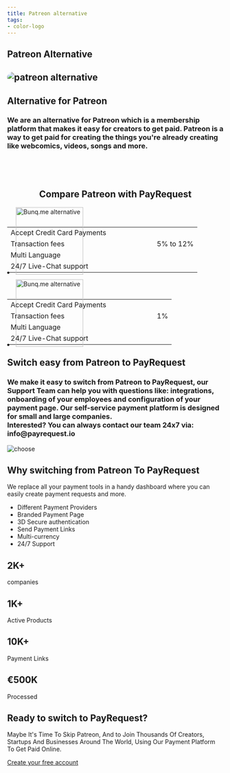 ```yaml
---
title: Patreon alternative
tags:
- color-logo
---
```


<section class="breadcrumb-area">
         <div class="breadcrumb-shape"></div>
         <div class="container">
            <div class="row">
               <div class="col-lg-12">
                  <div class="breadcrumb-inn">
                     <div class="section-title wow fadeInUp" data-wow-duration="1s" data-wow-delay="0.3s" style="visibility: visible; animation-duration: 1s; animation-delay: 0.3s; animation-name: fadeInUp;">
                       <h2>Patreon <span>Alternative</span></h2>
                     </div>
                  </div>
               </div>
            </div>
         </div>
</section>

<section class="about-page-section section_100">
         <div class="container">
            <div class="row">
               <div class="col-lg-12">
                  
</div>
            </div>
            <div class="row align-items-center">
               <div class="col-lg-4 lg-1">
                  <div class="about-page-left wow fadeInLeft" data-wow-duration="1s" data-wow-delay="0.5s" style="visibility: visible; animation-duration: 1s; animation-delay: 0.5s; animation-name: fadeInLeft;">
                     <h2 class="mr-5"><div class="">
 <img src="https://www.digitalmusicnews.com/wp-content/uploads/2019/01/Patreon.jpg" alt="patreon alternative" style="
    border-radius: 20px;
">
 </div></h2>
                  </div>
               </div>
               <div class="col-lg-7">
                  <div class="about-page-text wow fadeInRight" data-wow-duration="1s" data-wow-delay="0.6s" style="visibility: visible; animation-duration: 1s; animation-delay: 0.6s; animation-name: fadeInRight;">
                     <div class="section-title wow fadeInUp" data-wow-duration="1s" data-wow-delay="0.3s" style="visibility: visible; animation-duration: 1s; animation-delay: 0.3s; animation-name: fadeInUp;">
   <h2>Alternative for <span>Patreon</span>

</h2>
                  </div>

<h3>
We are an alternative for Patreon which is a membership platform that makes it easy for creators to get paid. Patreon is a way to get paid for creating the things you're already creating like webcomics, videos, songs and more.
</h3>
</div>
               </div>
            </div>
            
            
 <div class="section-title wow fadeInUp" data-wow-duration="1s" data-wow-delay="0.3s" style="visibility: visible; animation-duration: 1s; animation-delay: 0.3s; animation-name: fadeInUp; margin-top: 10px; text-align: center;">
<h2 style="margin-top: 90px;">Compare <span>Patreon</span> with 
 <span>PayRequest</span></h2>
          </div>
          
<div class="row" style="margin-bottom: 15px;">



               

<div class="col-lg-6">

 <div class="widget">
 <div class="widget-title text-center">
                           <li class="media-images__item" style="
    min-width: 150px;
    max-height: 30px;
">
 <img class="media-images__image" src="https://encrypted-tbn0.gstatic.com/images?q=tbn:ANd9GcT3oiN5xtbBJBowb3TbPjcbKGunjjrE0x0n5Q&amp;usqp=CAU" alt="Bunq.me alternative" width="157" style="">
</li>
                        </div>
  <div class="summury-inn">
                        <table>
                
   <tbody>
                              <tr>
                                 <td style="
    padding-right: 110px;
">Accept Credit Card Payments</td>
                                 <td>  <i class="fa fa-check" aria-hidden="true" style="
    color: green;
"></i> </td>
                              </tr>
                              <tr>
                                 <td>Transaction fees</td>
                                 <td>5% to 12%</td>
                              </tr>
                              <tr>
                                 <td>Multi Language</td>
                                 <td> <i class="fa fa-times" aria-hidden="true" style="
    color: red;
"></i></td>
                              </tr>


<tr>
                                 <td>24/7 Live-Chat support</td>
                                 <td> <i class="fa fa-times" aria-hidden="true" style="
    color: red;
"></i></td>
                              </tr>
                           </tbody> 
    
</table>
</div>
</div>
 </div>


<div class="col-lg-6">


   <div class="widget">
<div class="widget-title text-center">
<li class="media-images__item" style="
    min-width: 150px;
    max-height: 30px;
">
 <img class="media-images__image" src="https://payrequest.io/assets/logos/payrequest-logo-color.png" alt="Bunq.me alternative" width="157" style="
">
</li>

 </div>
 <div class="summury-inn">
                        <table>
                
   <tbody>
                              <tr>
                                 <td style="
    padding-right: 110px;
">Accept Credit Card Payments</td>
                                 <td>  <i class="fa fa-check" aria-hidden="true" style="
    color: green;
"></i> </td>
                              </tr>
                              <tr>
                                 <td>Transaction fees</td>
                                 <td>1%</td>
                              </tr>
                              <tr>
                                 <td>Multi Language</td>
                                 <td> <i class="fa fa-check" aria-hidden="true" style="
    color: green;
"></i></td>
                              </tr>

<tr>
                                 <td>24/7 Live-Chat support</td>
                                 <td> <i class="fa fa-check" aria-hidden="true" style="
    color: green;
"></i></td>
                              </tr>
                           </tbody> 
    
</table>
 </div>
</div>
                     
 </div>

  </div>             
            
 </div>
 </section>
 
 
 
 <section class="blog-section section_100">
<div class="container">
<div class="row align-items-center">
<div class="col-lg-10 col-md-12">
<div class="section-title wow fadeInLeft" data-wow-duration="1s" data-wow-delay="0.3s" style="visibility: visible; animation-duration: 1s; animation-delay: 0.3s; animation-name: fadeInLeft;">
<h2>Switch easy from Patreon to <span>PayRequest</span></h2>
</div>
</div>
 </div>

<h3>We make it easy to switch from Patreon to PayRequest, our Support Team can help you with questions like: integrations, onboarding of your employees and configuration of your payment page. Our self-service payment platform is designed for small and large companies. <br>
 Interested? You can always contact our team 24x7 via: info@payrequest.io</h3>
</div>
</section>



<section class="choose-section section_100">
         <div class="choose-shape-bg">
            <img src="http://themescare.com/demos/robofume-view/assets/img/hero-dot-shape.png" alt="choose">
         </div>
         <div class="container">
          <div class="row align-items-center">
               <div class="col-lg-6 col-md-12 col-sm-12">
                  <div class="choose-left wow fadeInLeft" data-wow-duration="1s" data-wow-delay="0.3s" style="visibility: visible; animation-duration: 1s; animation-delay: 0.3s; animation-name: fadeInLeft;">
                     <div class="section-title">
                        <h2>Why switching from <span>Patreon</span> To PayRequest</h2>
                     </div>
                     <p>We replace all your payment tools in a handy dashboard where you can easily create payment requests and more.

</p>
                     <ul>
                        <li><i class="fa fa-check-square-o" aria-hidden="true"></i> Different Payment Providers</li>
                        <li><i class="fa fa-check-square-o" aria-hidden="true"></i> Branded Payment Page</li>
                        <li><i class="fa fa-check-square-o" aria-hidden="true"></i>3D Secure authentication
</li>
                        <li><i class="fa fa-check-square-o" aria-hidden="true"></i>Send Payment Links</li>
                        <li><i class="fa fa-check-square-o" aria-hidden="true"></i>Multi-currency</li>
                        <li><i class="fa fa-check-square-o" aria-hidden="true"></i> 24/7 Support</li>
                     </ul>
                  </div>
               </div>
               <div class="col-lg-6 col-md-12 col-sm-12">
                  <div class="choose-right">
                     <div class="row">
                        <div class="col-lg-6 col-md-6 col-sm-12">
                           <div class="choose-box wow fadeInUp" data-wow-duration="1s" data-wow-delay="0.3s" style="visibility: visible; animation-duration: 1s; animation-delay: 0.3s; animation-name: fadeInUp;">
                              <div class="choose-icon">
                                 <i class="fa fa-users" aria-hidden="true"></i>
                              </div>
                              <h2>2K+</h2>
                              <p>companies</p>
                              
  </div>
              </div>
                        <div class="col-lg-6 col-md-6 col-sm-12">
                           <div class="choose-box wow fadeInUp" data-wow-duration="1s" data-wow-delay="0.4s" style="visibility: visible; animation-duration: 1s; animation-delay: 0.4s; animation-name: fadeInUp;">
                              <div class="choose-icon">
                                 <i class="fa fa-cube" aria-hidden="true"></i>
                              </div>
                              <h2>1K+</h2>
                              <p>Active Products</p>
                              
 </div>
 </div>
                        <div class="col-lg-6 col-md-6 col-sm-12">
                           <div class="choose-box wow fadeInUp" data-wow-duration="1s" data-wow-delay="0.5s" style="visibility: visible; animation-duration: 1s; animation-delay: 0.5s; animation-name: fadeInUp;">
                              <div class="choose-icon">
                                 <i class="fa fa-link" aria-hidden="true"></i>
                              </div>
                              <h2>10K+</h2>
                              <p>Payment Links</p>
                              
 </div>
   </div>
 <div class="col-lg-6 col-md-6 col-sm-12">
 <div class="choose-box wow fadeInUp" data-wow-duration="1s" data-wow-delay="0.5s" style="visibility: visible; animation-duration: 1s; animation-delay: 0.5s; animation-name: fadeInUp;">
 <div class="choose-icon">
 <i class="fa fa-money" aria-hidden="true"></i>
  </div>
 <h2>€500K</h2>
 <p>Processed</p>                 
   </div>
 </div>

</div>
                  </div>
               </div>
            </div>
         </div>
</section>

<section class="subscribe-section innser_subscribe section_100">
         <div class="container">
            <div class="row">
               <div class="col-lg-12">
                  <div class="subscribe-box wow fadeInUp" data-wow-duration="1s" data-wow-delay="0.3s" style="visibility: visible; animation-duration: 1s; animation-delay: 0.3s; animation-name: fadeInUp;">
                     <div class="section-title">
                        <h2>Ready to switch to <span>PayRequest?</span></h2>
                        <p>
Maybe It's Time To Skip Patreon, And to Join Thousands Of Creators, Startups And Businesses Around The World, Using Our Payment Platform To Get Paid Online.
</p>
                     </div>
  <a href="https://dashboard.payrequest.io/" class="theme-btn-white wow fadeInUp" data-wow-duration="2s" data-wow-delay="0.5s" style="visibility: visible; animation-duration: 2s; animation-delay: 0.5s; animation-name: fadeInUp;">Create your free account <span class="fa fa-chevron-right" aria-hidden="true"></span></a>
 </div>
 </div>
 </div>
 </div>
</section>